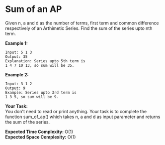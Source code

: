 # Sum of an AP

Given n, a and d as the number of terms, first term and common difference respectively of an Arthimetic Series. Find the sum of the series upto nth term.
 

**Example 1:**
```
Input: 5 1 3
Output: 35
Explanation: Series upto 5th term is
1 4 7 10 13, so sum will be 35.
```
**Example 2:**
```
Input: 3 1 2
Output: 9
Example: Series upto 3rd term is 
1 3 5, so sum will be 9.
``` 

**Your Task:**<br>
You don't need to read or print anything. Your task is to complete the function sum_of_ap() which takes n, a and d as input parameter and returns the sum of the series.
 

**Expected Time Complexity:** O(1)<br>
**Expected Space Complexity:** O(1)

